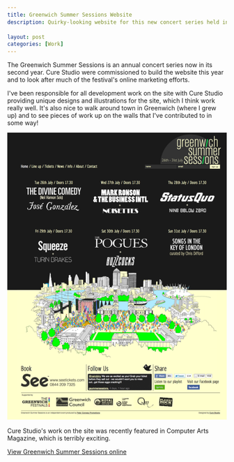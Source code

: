 ```yaml
---
title: Greenwich Summer Sessions Website
description: Quirky-looking website for this new concert series held in the grounds of the Old Royal Naval College

layout: post
categories: [Work]
---
```


The Greenwich Summer Sessions is an annual concert series now in its
second year. Cure Studio were commissioned to build the website this
year and to look after much of the festival's online marketing efforts.

I've been responsible for all development work on the site with Cure
Studio providing unique designs and illustrations for the site, which I
think work really well. It's also nice to walk around town in Greenwich
(where I grew up) and to see pieces of work up on the walls that I've
contributed to in some way!

![Alt text](/images/gss-1.png)

Cure Studio's work on the site was recently featured in Computer Arts
Magazine, which is terribly exciting.

[View Greenwich Summer Sessions online](http://www.greenwichsummersessions.co.uk)
